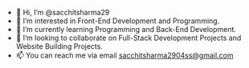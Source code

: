 - 👋 Hi, I’m @sacchitsharma29
- 👀 I’m interested in Front-End Development and Programming.
- 🌱 I’m currently learning Programming and Back-End Development.
- 💞️ I’m looking to collaborate on Full-Stack Development Projects and Website Building Projects.
- 📫 You can reach me via email sacchitsharma2904ss@gmail.com 

<!---
sacchitsharma29/sacchitsharma29 is a ✨ special ✨ repository because its `README.md` (this file) appears on your GitHub profile.
You can click the Preview link to take a look at your changes.
--->
